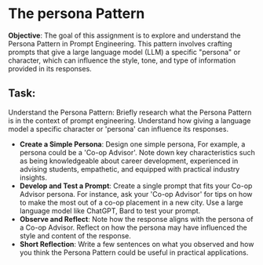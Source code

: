 # The persona Pattern

**Objective**: The goal of this assignment is to explore and understand the Persona Pattern in Prompt Engineering. This pattern involves crafting prompts that give a large language model (LLM) a specific "persona" or character, which can influence the style, tone, and type of information provided in its responses.

## Task:

Understand the Persona Pattern: Briefly research what the Persona Pattern is in the context of prompt engineering. Understand how giving a language model a specific character or 'persona' can influence its responses.

- **Create a Simple Persona**: Design one simple persona,  For example, a persona could be a 'Co-op Advisor'. Note down key characteristics such as being knowledgeable about career development, experienced in advising students, empathetic, and equipped with practical industry insights.
- **Develop and Test a Prompt**: Create a single prompt that fits your Co-op Advisor persona. For instance, ask your 'Co-op Advisor' for tips on how to make the most out of a co-op placement in a new city. Use a large language model like ChatGPT, Bard to test your prompt.
- **Observe and Reflect**: Note how the response aligns with the persona of a Co-op Advisor. Reflect on how the persona may have influenced the style and content of the response.
- **Short Reflection**: Write a few sentences on what you observed and how you think the Persona Pattern could be useful in practical applications.
